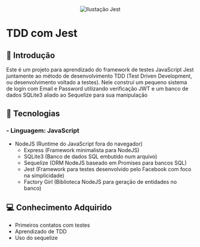 <p align="center">
<img alt="Ilustação Jest" src="https://elo7.dev/images/cover/jest-testar-seu-codigo-javascript-nunca-foi-tao-facil.png"/>
</p>

# TDD com Jest

## 👢 Introdução

Este é um projeto para aprendizado do framework de testes JavaScript Jest juntamente ao método de desenvolvimento TDD (Test Driven Development, ou desenvolvimento voltado a testes). Nele construí um pequeno sistema de login com Email e Password utilizando verificação JWT e um banco de dados SQLite3 aliado ao Sequelize para sua manipulação

## 🎸 Tecnologias

### - Linguagem: JavaScript

- NodeJS (Runtime do JavaScript fora do navegador)
  - Express (Framework minimalista para NodeJS)
  - SQLite3 (Banco de dados SQL embutido num arquivo)
  - Sequelize (ORM NodeJS baseado em Promises para bancos SQL)
  - Jest (Framework para testes desenvolvido pelo Facebook com foco na simplicidade)
  - Factory Girl (Biblioteca NodeJS para geração de entidades no banco)
  
 ## 💻 Conhecimento Adquirido
 
 - Primeiros contatos com testes
 - Aprendizado de TDD
 - Uso do sequelize

